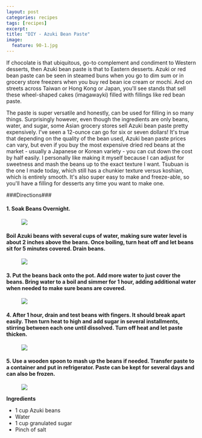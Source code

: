 ```yaml
---
layout: post
categories: recipes
tags: [recipes]
excerpt: 
title: "DIY - Azuki Bean Paste"
image:
  feature: 90-1.jpg
---
```


If chocolate is that ubiquitous, go-to complement and condiment to Western desserts, then Azuki bean paste is that to Eastern desserts. Azuki or red bean paste can be seen in steamed buns when you go to dim sum or in grocery store freezers when you buy red bean ice cream or mochi. And on streets across Taiwan or Hong Kong or Japan, you'll see stands that sell these wheel-shaped cakes (imagawayki) filled with fillings like red bean paste.

The paste is super versatile and honestly, can be used for filling in so many things.  Surprisingly however, even though the ingredients are only beans, water, and sugar, some Asian grocery stores sell Azuki bean paste pretty expensively.  I've seen a 12-ounce can go for six or seven dollars!  It's true that depending on the quality of the bean used, Azuki bean paste prices can vary, but even if you buy the most expensive dried red beans at the market - usually a Japanese or Korean variety - you can cut down the cost by half easily.  I personally like making it myself because I can adjust for sweetness and mash the beans up to the exact texture I want.  Tsubuan is the one I made today, which still has a chunkier texture versus koshian, which is entirely smooth.  It's also super easy to make and freeze-able, so you'll have a filling for desserts any time you want to make one.

###Directions### 

#### 1. Soak Beans Overnight.
<figure> <img src='/images/90-2.jpg'> </figure>

#### Boil Azuki beans with several cups of water, making sure water level is about 2 inches above the beans.  Once boiling, turn heat off and let beans sit for 5 minutes covered.  Drain beans.
<figure> <img src='/images/90-3.jpg'> </figure>

#### 3. Put the beans back onto the pot.  Add more water to just cover the beans.  Bring water to a boil and simmer for 1 hour, adding additional water when needed to make sure beans are covered.  
<figure> <img src='/images/90-5.jpg'> </figure>

#### 4. After 1 hour, drain and test beans with fingers.  It should break apart easily.  Then turn heat to high and add sugar in several installments, stirring between each one until dissolved.  Turn off heat and let paste thicken.
<figure> <img src='/images/90-5a.jpg'> </figure>

#### 5. Use a wooden spoon to mash up the beans if needed.  Transfer paste to a container and put in refrigerator.  Paste can be kept for several days and can also be frozen.
<figure> <img src='/images/90-6.jpg'> </figure>

<section class='recipe'>
<p><strong>Ingredients</strong></p>

<ul><li>1 cup Azuki beans </li><li>Water</li><li>1 cup granulated sugar</li><li>Pinch of salt</li></ul></section>